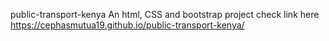 public-transport-kenya
An html, CSS and bootstrap project
check link here https://cephasmutua19.github.io/public-transport-kenya/
